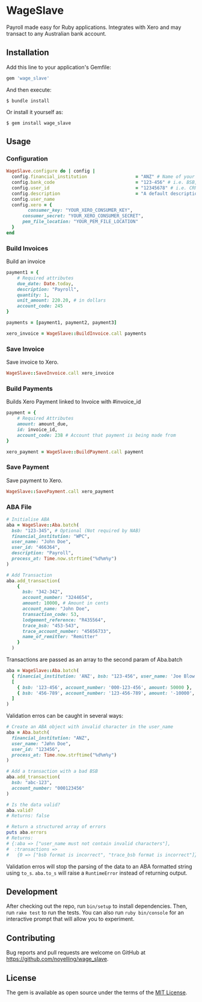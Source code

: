 # WageSlave

Payroll made easy for Ruby applications. Integrates with Xero and may transact to any Australian bank account.

## Installation

Add this line to your application's Gemfile:

```ruby
gem 'wage_slave'
```

And then execute:

    $ bundle install

Or install it yourself as:

    $ gem install wage_slave

## Usage

### Configuration

```ruby
WageSlave.configure do | config |
  config.financial_institution                  = "ANZ" # Name of your bank
  config.bank_code                              = "123-456" # i.e. BSB, Sort code etc
  config.user_id                                = "12345678" # i.e. CRN, Acc no. etc
  config.description                            = "A default description for all WageSlave transactions"
  config.user_name 															= "Username"
  config.xero = {
		consumer_key: "YOUR_XERO_CONSUMER_KEY",
	  consumer_secret: "YOUR_XERO_CONSUMER_SECRET",
	  pem_file_location: "YOUR_PEM_FILE_LOCATION"
  }
end
```

### Build Invoices
Build an invoice

```ruby
payment1 = {
	# Required attributes
	due_date: Date.today,
	description: "Payroll",
	quantity: 1,
	unit_amount: 220.20, # in dollars
	account_code: 245
}

payments = [payment1, payment2, payment3]

xero_invoice = WageSlave::BuildInvoice.call payments

```

### Save Invoice
Save invoice to Xero.

```ruby
WageSlave::SaveInvoice.call xero_invoice
```

### Build Payments
Builds Xero Payment linked to Invoice with #invoice_id

```ruby
payment = {
	# Required Attributes
	amount: amount_due,
	id: invoice_id,
	account_code: 238 # Account that payment is being made from
}

xero_payment = WageSlave::BuildPayment.call payment
```

### Save Payment
Save payment to Xero.

```ruby
WageSlave::SavePayment.call xero_payment
```

### ABA File
```ruby
# Initialise ABA
aba = WageSlave::Aba.batch(
  bsb: "123-345", # Optional (Not required by NAB)
  financial_institution: "WPC",
  user_name: "John Doe",
  user_id: "466364",
  description: "Payroll",
  process_at: Time.now.strftime("%d%m%y")
)

# Add Transaction
aba.add_transaction(
    {
      bsb: "342-342",
      account_number: "3244654",
      amount: 10000, # Amount in cents
      account_name: "John Doe",
      transaction_code: 53,
      lodgement_reference: "R435564",
      trace_bsb: "453-543",
      trace_account_number: "45656733",
      name_of_remitter: "Remitter"
    }
  )
```

Transactions are passed as an array to the second param of Aba.batch

```ruby
aba = WageSlave::Aba.batch(
  { financial_institution: 'ANZ', bsb: "123-456", user_name: 'Joe Blow', user_id: 123456, process_at: 200615, description: "Payroll" },
  [
    { bsb: '123-456', account_number: '000-123-456', amount: 50000 },
    { bsb: '456-789', account_number: '123-456-789', amount: '-10000', transaction_code: 13 }
  ]
)
```

Validation erros can be caught in several ways:

```ruby
# Create an ABA object with invalid character in the user_name
aba = Aba.batch(
  financial_institution: "ANZ",
  user_name: "Jøhn Doe",
  user_id: "123456",
  process_at: Time.now.strftime("%d%m%y")
)

# Add a transaction with a bad BSB
aba.add_transaction(
  bsb: "abc-123",
  account_number: "000123456"
)

# Is the data valid?
aba.valid?
# Returns: false

# Return a structured array of errors
puts aba.errors
# Returns:
# {:aba => ["user_name must not contain invalid characters"],
#  :transactions =>
#   {0 => ["bsb format is incorrect", "trace_bsb format is incorrect"]}}
```

Validation erros will stop the parsing of the data to an ABA formatted string using `to_s`. `aba.to_s` will raise a `RuntimeError` instead of returning output.


## Development

After checking out the repo, run `bin/setup` to install dependencies. Then, run `rake test` to run the tests. You can also run `ruby bin/console` for an interactive prompt that will allow you to experiment.

## Contributing

Bug reports and pull requests are welcome on GitHub at https://github.com/noyelling/wage_slave.

## License

The gem is available as open source under the terms of the [MIT License](http://opensource.org/licenses/MIT).

